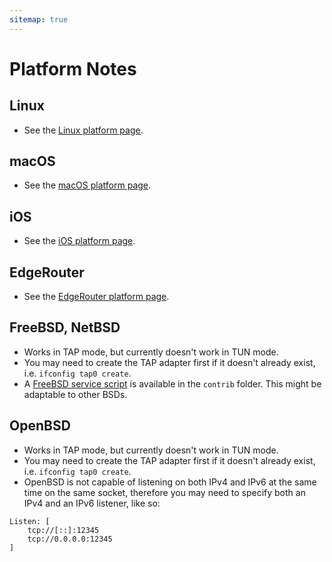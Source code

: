 ```yaml
---
sitemap: true
---
```


# Platform Notes

## Linux

- See the [Linux platform page](platform-linux.md).

## macOS

- See the [macOS platform page](platform-macos.md).

## iOS

- See the [iOS platform page](platform-ios.md).

## EdgeRouter

- See the [EdgeRouter platform page](platform-edgerouter.md).

## FreeBSD, NetBSD

- Works in TAP mode, but currently doesn't work in TUN mode.
- You may need to create the TAP adapter first if it doesn't already exist, i.e. `ifconfig tap0 create`.
- A [FreeBSD service script](https://github.com/yggdrasil-network/yggdrasil-go/blob/master/contrib/freebsd/yggdrasil) is available in the `contrib` folder. This might be adaptable to other BSDs.

## OpenBSD

- Works in TAP mode, but currently doesn't work in TUN mode.
- You may need to create the TAP adapter first if it doesn't already exist, i.e. `ifconfig tap0 create`.
- OpenBSD is not capable of listening on both IPv4 and IPv6 at the same time on the same socket, therefore you may need to specify both an IPv4 and an IPv6 listener, like so:
```
Listen: [
    tcp://[::]:12345
    tcp://0.0.0.0:12345
]
```
